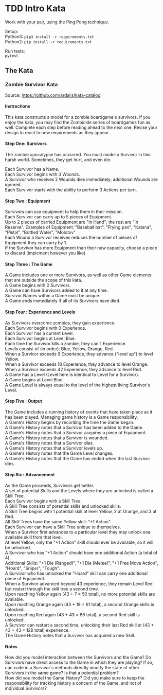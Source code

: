 # TDD Intro Kata
Work with your pair, using the Ping Pong technique.

Setup:  
    Python3: `pip3 install -r requirements.txt`  
    Python2: `pip install -r requirements.txt`

Run tests:  
`pytest`

## The Kata
### Zombie Survivor Kata
Source: https://github.com/ardalis/kata-catalog

#### Instructions
This kata constructs a model for a zombie boardgame's survivors. If you enjoy the kata, you may find the Zombicide series of boardgames fun as well. Complete each step before reading ahead to the next one. Revise your design to react to new requirements as they appear.


#### Step One: Survivors
The zombie apocalypse has occurred. You must model a Survivor in this harsh world. Sometimes, they get hurt, and even die.

Each Survivor has a Name.  
Each Survivor begins with 0 Wounds.  
A Survivor who receives 2 Wounds dies immediately; additional Wounds are ignored.  
Each Survivor starts with the ability to perform 3 Actions per turn.


#### Step Two : Equipment
Survivors can use equipment to help them in their mission.  
Each Survivor can carry up to 5 pieces of Equipment.  
Up to 2 pieces of carried Equipment are "In Hand"; the rest are "In Reserve".
Examples of Equipment: "Baseball bat", "Frying pan", "Katana", "Pistol", "Bottled Water", "Molotov"  
Each Wound a Survivor receives reduces the number of pieces of Equipment they can carry by 1.  
If the Survivor has more Equipment than their new capacity, choose a piece to discard (implement however you like).


#### Step Three : The Game
A Game includes one or more Survivors, as well as other Game elements that are outside the scope of this kata.  
A Game begins with 0 Survivors.  
A Game can have Survivors added to it at any time.  
Survivor Names within a Game must be unique.  
A Game ends immediately if all of its Survivors have died.


#### Step Four : Experience and Levels
As Survivors overcome zombies, they gain experience.  
Each Survivor begins with 0 Experience.  
Each Survivor has a current Level.  
Each Survivor begins at Level Blue.  
Each time the Survivor kills a zombie, they can 1 Experience.  
Levels consist of (in order): Blue, Yellow, Orange, Red.  
When a Survivor exceeds 6 Experience, they advance ("level up") to level Yellow.  
When a Survivor exceeds 18 Experience, they advance to level Orange.  
When a Survivor exceeds 42 Experience, they advance to level Red.  
A Game has a Level (Level here is identical to Level for a Survivor).  
A Game begins at Level Blue.  
A Game Level is always equal to the level of the highest living Survivor's Level.


#### Step Five : Output
The Game includes a running history of events that have taken place as it has been played. Managing game history is a Game responsibility.  
A Game's History begins by recording the time the Game began.  
A Game's History notes that a Survivor has been added to the Game.  
A Game's History notes that a Survivor acquires a piece of Equipment.  
A Game's History notes that a Survivor is wounded.  
A Game's History notes that a Survivor dies.  
A Game's History notes that a Survivor levels up.  
A Game's History notes that the Game Level changes.  
A Game's History notes that the Game has ended when the last Survivor dies.


#### Step Six : Advancement
As the Game proceeds, Survivors get better.  
A set of potential Skills and the Levels where they are unlocked is called a Skill Tree.  
Each Survivor begins with a Skill Tree.  
A Skill Tree consists of potential skills and unlocked skills.  
A Skill Tree begins with 1 potential skill at level Yellow, 2 at Orange, and 3 at Red.  
All Skill Trees have the same Yellow skill: "+1 Action".  
Each Survivor can have a Skill Tree unique to themselves.  
When a Survivor first advances to a particular level they may unlock one available skill from that level.  
At level Yellow, only the "+1 Action" skill should ever be available, so it will be unlocked.  
A Survivor who has "+1 Action" should have one additional Action (a total of 4).  
Additional Skills: "+1 Die (Ranged)", "+1 Die (Melee)", "+1 Free Move Action", "Hoard", "Sniper", "Tough".  
A Survivor who has unlocked the "Hoard" skill can carry one additional piece of Equipment.  
When a Survivor advanced beyond 43 experience, they remain Level Red but restart through the skill tree a second time.  
Upon reaching Yellow again (43 + 7 = 50 total), no more potential skills are available.  
Upon reaching Orange again (43 + 18 = 61 total), a second Orange skills is unlocked.  
Upon reaching Red again (43 + 43 = 86 total), a second Red skill is unlocked.  
A Survivor can restart a second time, unlocking their last Red skill at (43 + 43 + 43 = 129 total) experience.  
The Game History notes that a Survivor has acquired a new Skill.


#### Notes
How did you model interaction between the Survivors and the Game? Do Survivors have direct access to the Game in which they are playing? If so, can code in a Survivor's methods directly modify the state of other Survivors in the same game? Is that a potential problem?  
How did you model the Game History? Did you make sure to keep the responsibility for tracking history a concern of the Game, and not of individual Survivors?  
